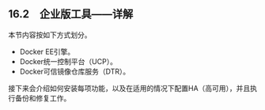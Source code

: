 ## 16.2　企业版工具——详解

本节内容按如下方式划分。

+ Docker EE引擎。
+ Docker统一控制平台（UCP）。
+ Docker可信镜像仓库服务（DTR）。

接下来会介绍如何安装每项功能，以及在适用的情况下配置HA（高可用），并且执行备份和修复工作。

